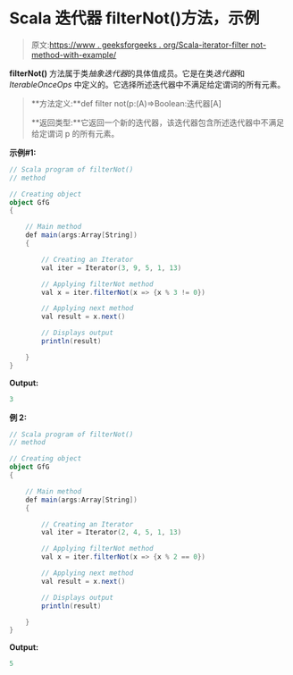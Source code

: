 # Scala 迭代器 filterNot()方法，示例

> 原文:[https://www . geeksforgeeks . org/Scala-iterator-filter not-method-with-example/](https://www.geeksforgeeks.org/scala-iterator-filternot-method-with-example/)

**filterNot()** 方法属于类*抽象迭代器*的具体值成员。它是在类*迭代器*和 *IterableOnceOps* 中定义的。它选择所述迭代器中不满足给定谓词的所有元素。

> **方法定义:**def filter not(p:(A)=>Boolean:迭代器[A]
> 
> **返回类型:**它返回一个新的迭代器，该迭代器包含所述迭代器中不满足给定谓词 p 的所有元素。

**示例#1:**

```scala
// Scala program of filterNot()
// method

// Creating object
object GfG
{ 

    // Main method
    def main(args:Array[String])
    {

        // Creating an Iterator 
        val iter = Iterator(3, 9, 5, 1, 13)

        // Applying filterNot method
        val x = iter.filterNot(x => {x % 3 != 0})

        // Applying next method
        val result = x.next()

        // Displays output
        println(result)

    }
}
```

**Output:**

```scala
3

```

**例 2:**

```scala
// Scala program of filterNot()
// method

// Creating object
object GfG
{ 

    // Main method
    def main(args:Array[String])
    {

        // Creating an Iterator 
        val iter = Iterator(2, 4, 5, 1, 13)

        // Applying filterNot method
        val x = iter.filterNot(x => {x % 2 == 0})

        // Applying next method
        val result = x.next()

        // Displays output
        println(result)

    }
}
```

**Output:**

```scala
5

```